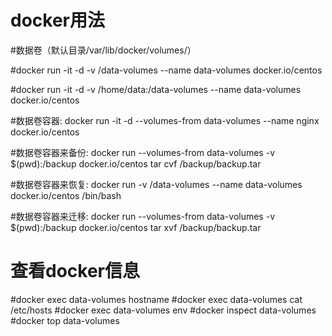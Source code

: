 # docker用法

#数据卷（默认目录/var/lib/docker/volumes/）

#docker run -it -d -v /data-volumes --name data-volumes docker.io/centos 

#docker run -it -d -v /home/data:/data-volumes --name data-volumes docker.io/centos 

#数据卷容器: docker run -it -d --volumes-from data-volumes --name nginx docker.io/centos

#数据卷容器来备份: docker run --volumes-from data-volumes -v $(pwd):/backup docker.io/centos tar cvf /backup/backup.tar

#数据卷容器来恢复: docker run -v /data-volumes --name data-volumes docker.io/centos /bin/bash

#数据卷容器来迁移: docker run --volumes-from data-volumes -v $(pwd):/backup docker.io/centos tar xvf /backup/backup.tar

# 查看docker信息
#docker exec data-volumes hostname
#docker exec data-volumes cat /etc/hosts
#docker exec data-volumes env
#docker inspect data-volumes
#docker top data-volumes 
